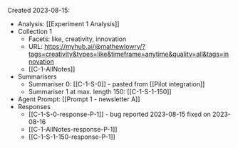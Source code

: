 
Created 2023-08-15:
* Analysis: [[Experiment 1 Analysis]]
* Collection 1
	* Facets: like, creativity, innovation
	* URL: https://myhub.ai/@mathewlowry/?tags=creativity&types=like&timeframe=anytime&quality=all&tags=innovation
	* [[C-1-AllNotes]]
* Summarisers 
	* Summariser 0: [[C-1-S-0]] - pasted from [[Pilot integration]]
	* Summariser 1 at max. length 150: [[C-1-S-1-150]]
* Agent Prompt: [[Prompt 1 - newsletter A]]
* Responses
	* [[C-1-S-0-response-P-1]] - bug reported 2023-08-15 fixed on 2023-08-16
	* [[C-1-AllNotes-response-P-1]]
	*  [[C-1-S-1-150-response-P-1]]

